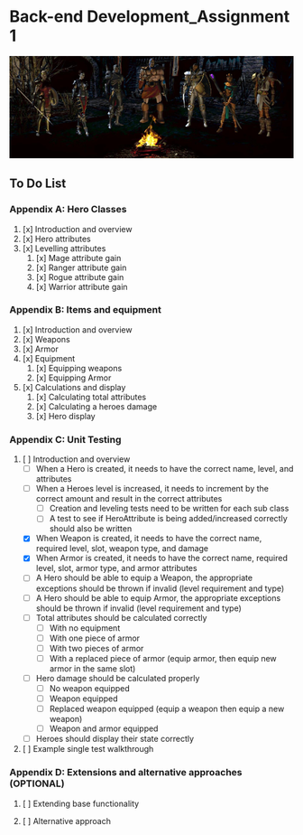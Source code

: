 # Back-end Development_Assignment 1


![alt text](assignment1_character_selection_screen.png "Title Text")


## To Do List 

### Appendix A: Hero Classes
1. [x] Introduction and overview
2. [x] Hero attributes
3. [x] Levelling attributes
   1. [x] Mage attribute gain
   2. [x] Ranger attribute gain
   3. [x] Rogue attribute gain
   4. [x] Warrior attribute gain

### Appendix B: Items and equipment
1. [x] Introduction and overview
2. [x] Weapons
3. [x] Armor
4. [x] Equipment
   1. [x] Equipping weapons
   2. [x] Equipping Armor
5. [x] Calculations and display
   1. [x] Calculating total attributes
   2. [x] Calculating a heroes damage
   3. [x] Hero display

### Appendix C: Unit Testing

1. [ ] Introduction and overview
      - [ ] When a Hero is created, it needs to have the correct name, level, and attributes
      - [ ] When a Heroes level is increased, it needs to increment by the correct amount and result in the correct attributes
         - [ ] Creation and leveling tests need to be written for each sub class
         - [ ] A test to see if HeroAttribute is being added/increased correctly should also be written
      - [x] When Weapon is created, it needs to have the correct name, required level, slot, weapon type, and damage
      - [x] When Armor is created, it needs to have the correct name, required level, slot, armor type, and armor attributes
      - [ ] A Hero should be able to equip a Weapon, the appropriate exceptions should be thrown if invalid (level requirement and type)
      - [ ] A Hero should be able to equip Armor, the appropriate exceptions should be thrown if invalid (level requirement and type)
      - [ ] Total attributes should be calculated correctly
         - [ ] With no equipment
         - [ ] With one piece of armor
         - [ ] With two pieces of armor
         - [ ] With a replaced piece of armor (equip armor, then equip new armor in the same slot)
      - [ ] Hero damage should be calculated properly
         - [ ] No weapon equipped
         - [ ] Weapon equipped
         - [ ] Replaced weapon equipped (equip a weapon then equip a new weapon)
         - [ ] Weapon and armor equipped
      - [ ] Heroes should display their state correctly

2. [ ] Example single test walkthrough


### Appendix D: Extensions and alternative approaches (OPTIONAL)

1. [ ] Extending base functionality

2. [ ] Alternative approach



